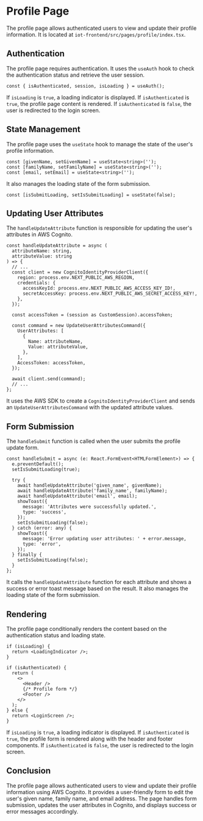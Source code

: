 # Profile Page

The profile page allows authenticated users to view and update their profile information. It is located at `iot-frontend/src/pages/profile/index.tsx`.

## Authentication

The profile page requires authentication. It uses the `useAuth` hook to check the authentication status and retrieve the user session.

```tsx
const { isAuthenticated, session, isLoading } = useAuth();
```

If `isLoading` is `true`, a loading indicator is displayed. If `isAuthenticated` is `true`, the profile page content is rendered. If `isAuthenticated` is `false`, the user is redirected to the login screen.

## State Management

The profile page uses the `useState` hook to manage the state of the user's profile information.

```tsx
const [givenName, setGivenName] = useState<string>('');
const [familyName, setFamilyName] = useState<string>('');
const [email, setEmail] = useState<string>('');
```

It also manages the loading state of the form submission.

```tsx
const [isSubmitLoading, setIsSubmitLoading] = useState(false);
```

## Updating User Attributes

The `handleUpdateAttribute` function is responsible for updating the user's attributes in AWS Cognito.

```tsx
const handleUpdateAttribute = async (
  attributeName: string,
  attributeValue: string
) => {
  // ...
  const client = new CognitoIdentityProviderClient({
    region: process.env.NEXT_PUBLIC_AWS_REGION,
    credentials: {
      accessKeyId: process.env.NEXT_PUBLIC_AWS_ACCESS_KEY_ID!,
      secretAccessKey: process.env.NEXT_PUBLIC_AWS_SECRET_ACCESS_KEY!,
    },
  });

  const accessToken = (session as CustomSession).accessToken;

  const command = new UpdateUserAttributesCommand({
    UserAttributes: [
      {
        Name: attributeName,
        Value: attributeValue,
      },
    ],
    AccessToken: accessToken,
  });

  await client.send(command);
  // ...
};
```

It uses the AWS SDK to create a `CognitoIdentityProviderClient` and sends an `UpdateUserAttributesCommand` with the updated attribute values.

## Form Submission

The `handleSubmit` function is called when the user submits the profile update form.

```tsx
const handleSubmit = async (e: React.FormEvent<HTMLFormElement>) => {
  e.preventDefault();
  setIsSubmitLoading(true);

  try {
    await handleUpdateAttribute('given_name', givenName);
    await handleUpdateAttribute('family_name', familyName);
    await handleUpdateAttribute('email', email);
    showToast({
      message: 'Attributes were successfully updated.',
      type: 'success',
    });
    setIsSubmitLoading(false);
  } catch (error: any) {
    showToast({
      message: 'Error updating user attributes: ' + error.message,
      type: 'error',
    });
  } finally {
    setIsSubmitLoading(false);
  }
};
```

It calls the `handleUpdateAttribute` function for each attribute and shows a success or error toast message based on the result. It also manages the loading state of the form submission.

## Rendering

The profile page conditionally renders the content based on the authentication status and loading state.

```tsx
if (isLoading) {
  return <LoadingIndicator />;
}

if (isAuthenticated) {
  return (
    <>
      <Header />
      {/* Profile form */}
      <Footer />
    </>
  );
} else {
  return <LoginScreen />;
}
```

If `isLoading` is `true`, a loading indicator is displayed. If `isAuthenticated` is `true`, the profile form is rendered along with the header and footer components. If `isAuthenticated` is `false`, the user is redirected to the login screen.

## Conclusion

The profile page allows authenticated users to view and update their profile information using AWS Cognito. It provides a user-friendly form to edit the user's given name, family name, and email address. The page handles form submission, updates the user attributes in Cognito, and displays success or error messages accordingly.
